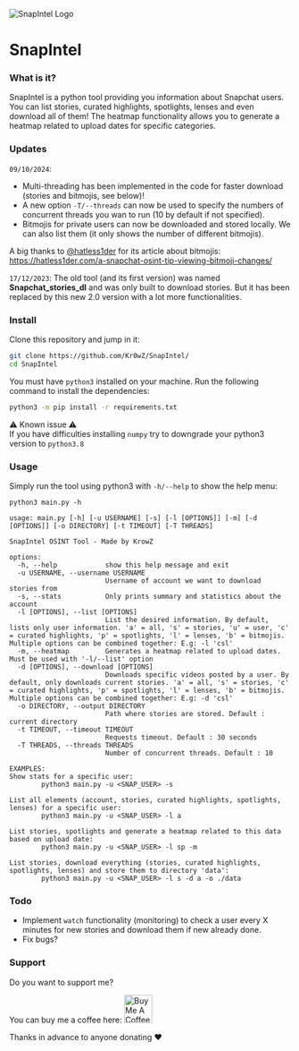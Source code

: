 ![SnapIntel Logo](https://github.com/Kr0wZ/SnapIntel/blob/master/assets/snapintel_logo.png?raw=true)

# SnapIntel

### What is it?

SnapIntel is a python tool providing you information about Snapchat users. You can list stories, curated highlights, spotlights, lenses and even download all of them!
The heatmap functionality allows you to generate a heatmap related to upload dates for specific categories.

### Updates

`09/10/2024`:
- Multi-threading has been implemented in the code for faster download (stories and bitmojis, see below)!
- A new option `-T/--threads` can now be used to specify the numbers of concurrent threads you wan to run (10 by default if not specified).
- Bitmojis for private users can now be downloaded and stored locally. We can also list them (it only shows the number of different bitmojis).

A big thanks to [@hatless1der](https://twitter.com/hatless1der) for its article about bitmojis: https://hatless1der.com/a-snapchat-osint-tip-viewing-bitmoji-changes/

`17/12/2023`:
The old tool (and its first version) was named **Snapchat_stories_dl** and was only built to download stories. But it has been replaced by this new 2.0 version with a lot more functionalities.


### Install

Clone this repository and jump in it:
```bash
git clone https://github.com/Kr0wZ/SnapIntel/
cd SnapIntel
```

You must have `python3` installed on your machine.
Run the following command to install the dependencies:
```bash
python3 -m pip install -r requirements.txt 
```

⚠️ Known issue ⚠️ <br>
If you have difficulties installing `numpy` try to downgrade your python3 version to `python3.8`


### Usage

Simply run the tool using python3 with `-h/--help` to show the help menu:
```python3
python3 main.py -h
```
```
usage: main.py [-h] [-u USERNAME] [-s] [-l [OPTIONS]] [-m] [-d [OPTIONS]] [-o DIRECTORY] [-t TIMEOUT] [-T THREADS]

SnapIntel OSINT Tool - Made by KrowZ

options:
  -h, --help            show this help message and exit
  -u USERNAME, --username USERNAME
                        Username of account we want to download stories from
  -s, --stats           Only prints summary and statistics about the account
  -l [OPTIONS], --list [OPTIONS]
                        List the desired information. By default, lists only user information. 'a' = all, 's' = stories, 'u' = user, 'c' = curated highlights, 'p' = spotlights, 'l' = lenses, 'b' = bitmojis. Multiple options can be combined together: E.g: -l 'csl'
  -m, --heatmap         Generates a heatmap related to upload dates. Must be used with '-l/--list' option
  -d [OPTIONS], --download [OPTIONS]
                        Downloads specific videos posted by a user. By default, only downloads current stories. 'a' = all, 's' = stories, 'c' = curated highlights, 'p' = spotlights, 'l' = lenses, 'b' = bitmojis. Multiple options can be combined together: E.g: -d 'csl'
  -o DIRECTORY, --output DIRECTORY
                        Path where stories are stored. Default : current directory
  -t TIMEOUT, --timeout TIMEOUT
                        Requests timeout. Default : 30 seconds
  -T THREADS, --threads THREADS
                        Number of concurrent threads. Default : 10

EXAMPLES:
Show stats for a specific user:
        python3 main.py -u <SNAP_USER> -s

List all elements (account, stories, curated highlights, spotlights, lenses) for a specific user:
        python3 main.py -u <SNAP_USER> -l a

List stories, spotlights and generate a heatmap related to this data based on upload date:
        python3 main.py -u <SNAP_USER> -l sp -m

List stories, download everything (stories, curated highlights, spotlights, lenses) and store them to directory 'data':
        python3 main.py -u <SNAP_USER> -l s -d a -o ./data
```



### Todo

- Implement `watch` functionality (monitoring) to check a user every X minutes for new stories and download them if new already done.
- Fix bugs?



### Support

Do you want to support me?

You can buy me a coffee here:
<a href="https://www.buymeacoffee.com/krowz" target="_blank"><img src="https://cdn.buymeacoffee.com/buttons/v2/default-yellow.png" alt="Buy Me A Coffee" height="50" ></a> 


Thanks in advance to anyone donating ❤️
